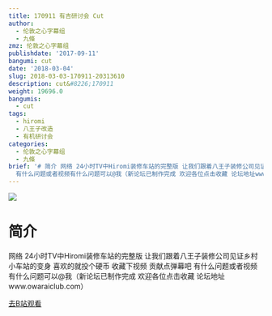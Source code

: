```yaml
---
title: 170911 有吉研讨会 Cut
author:
  - 伦敦之心字幕组
  - 九條
zmz: 伦敦之心字幕组
publishdate: '2017-09-11'
bangumi: cut
date: '2018-03-04'
slug: 2018-03-03-170911-20313610
description: cut&#8226;170911
weight: 19696.0
bangumis:
  - cut
tags:
  - hiromi
  - 八王子改造
  - 有机研讨会
categories:
  - 伦敦之心字幕组
  - 九條
brief: '# 简介 网络 24小时TV中Hiromi装修车站的完整版 让我们跟着八王子装修公司见证乡村小车站的变身 喜欢的就投个硬币 收藏下视频 贡献点弹幕吧
  有什么问题或者视频有什么问题可以@我（新论坛已制作完成 欢迎各位点击收藏 论坛地址www.owaraiclub.com）'
---
```

![](https://i.imgur.com/kCLrSuy.png)
# 简介  
网络
24小时TV中Hiromi装修车站的完整版
让我们跟着八王子装修公司见证乡村小车站的变身
喜欢的就投个硬币 收藏下视频 贡献点弹幕吧 有什么问题或者视频有什么问题可以@我（新论坛已制作完成 欢迎各位点击收藏 论坛地址www.owaraiclub.com）  

[去B站观看](https://www.bilibili.com/video/av20313610/)
 
